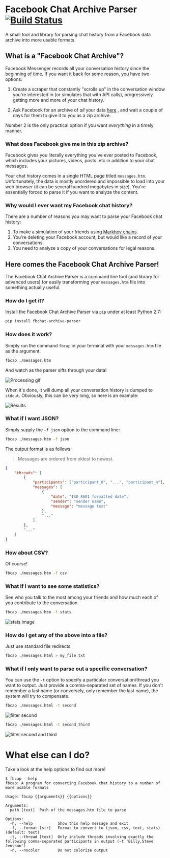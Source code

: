 # Facebook Chat Archive Parser [![Build Status](https://travis-ci.org/ownaginatious/fbchat-archive-parser.svg?branch=master)](https://travis-ci.org/ownaginatious/fbchat-archive-parser)
A small tool and library for parsing chat history from a Facebook data archive into more usable formats.

## What is a "Facebook Chat Archive"?

Facebook Messenger records all your conversation history since the beginning of time. If you want it back for some reason, you have two options:

1. Create a scraper that constantly "scrolls up" in the conversation window you're interested in (or simulates that with API calls), progressively getting more and more of your chat history.

2. Ask Facebook for an archive of *all* your data [here](https://www.facebook.com/dyi) , and wait a couple of days for them to give it to you as a zip archive.

Number 2 is the only practical option if you want *everything* in a timely manner.

### What does Facebook give me in this zip archive?

Facebook gives you literally everything you've ever posted to Facebook, which includes your pictures, videos, posts. etc in addition to your chat messages.

Your chat history comes in a single HTML page titled `messages.htm`. Unfortunately, the data is mostly unordered and impossible to load into your web browser (it can be several hundred megabytes in size). You're essentially forced to parse it if you want to analyze the content.

### Why would I ever want my Facebook chat history?

There are a number of reasons you may want to parse your Facebook chat history:

1. To make a simulation of your friends using [Markhov chains](https://en.wikipedia.org/wiki/Markov_chain).
2. You're deleting your Facebook account, but would like a record of your conversations.
3. You need to analyze a copy of your conversations for legal reasons.

## Here comes the Facebook Chat Archive Parser!

The Facebook Chat Archive Parser is a command line tool (and library for advanced users) for easily transforming your `messages.htm` file into something actually useful.

### How do I get it?
Install the Facebook Chat Archive Parser via `pip` under at least Python 2.7:
```bash
pip install fbchat-archive-parser
```

### How does it work?
Simply run the command `fbcap` in your terminal with your `messages.htm` file as the argument.

```bash
fbcap ./messages.htm
```

And watch as the parser sifts through your data!

![Processing gif](https://zippy.gfycat.com/VariableAlarmedGander.gif)

When it's done, it will dump all your conversation history is dumped to `stdout`. Obviously, this can be very long, so here is an example:

![Results](http://imgur.com/pXnGJFs.png)

### What if I want JSON?

Simply supply the `-f json` option to the command line:

```bash
fbcap ./messages.htm -f json
```

The output format is as follows:

  > Messages are ordered from oldest to newest.
   
```json
{
    "threads": [
    	{
            "participants": ["participant_0", "...", "participant_n"],
            "messages": [
                {
                    "date": "ISO 8601 formatted date",
                    "sender": "sender name",
                    "message": "message text"
                },
                "..."
            ]
        },
        "..."
    ]
}
```

### How about CSV?

Of course!

```bash
fbcap ./messages.htm -f csv
```

### What if I want to see some statistics?

See who you talk to the most among your friends and how much each of you contribute to the conversation.

```bash
fbcap ./messages.htm -f stats
```
![stats image](http://www.ultraimg.com/images/ScreenShot2016-01-25at1.27.57PM.png)

### How do I get any of the above into a file?

Just use standard file redirects.

```bash
fbcap ./messages.html > my_file.txt
```

### What if I only want to parse out a specific conversation?

You can use the `-t` option to specify a particular conversation/thread you want to output. Just provide a comma-separated set of names. If you don't remember a last name (or conversely, only remember the last name), the system will try to compensate.

```bash
fbcap ./messages.html -t second
```
![filter second](http://www.ultraimg.com/images/ScreenShot2016-01-25at1.43.25PM.png)

```bash
fbcap ./messages.html -t second,third
```
![filter second and third](http://www.ultraimg.com/images/ScreenShot2016-01-25at1.43.33PM.png)

# What else can I do?

Take a look at the help options to find out more!

```
$ fbcap --help
fbcap: A program for converting Facebook chat history to a number of more usable formats

Usage: fbcap {{arguments}} {{options}}

Arguments:
  path [text]  Path of the messages.htm file to parse

Options:
  -h, --help           Show this help message and exit
  -f, --format [str]   Format to convert to (json, csv, text, stats) (default: text)
  -t, --thread [text]  Only include threads involving exactly the following comma-separated participants in output (-t 'Billy,Steve Jensson')
  -n, --nocolor        Do not colorize output
```
